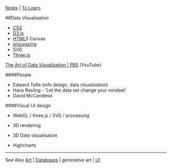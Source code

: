 [Notes](notes.md) | [To Learn](toLearn.md)

##Data Visualisation
* [CSS](CSS/CSS.md)
* [D3.js](d3.md)
* [HTML](HTML/HTML.md)5 Canvas
* [processing](processing.md)
* SVG
* [Three.js](javascript/threejs.md)

[The Art of Data Visualization | PBS](https://www.youtube.com/watch?v=AdSZJzb-aX8) (YouTube)

####People
- Edward Tufte (info design, data visualisation)
- Hans Rosling - 'Let the data set change your mindset'
- David McCandless

####Visual UI design
- WebGL / three.js / SVG / processing
- 3D rendering


- 3D Data visualisation
- Highcharts


---

See Also [Art](art.md) | [Databases](databases.md) | generative art | [UI](UI.md)
